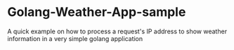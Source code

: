 # Golang-Weather-App-sample
A quick example on how to process a request's IP address to show weather information in a very simple golang application
